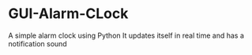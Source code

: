 # GUI-Alarm-CLock
A simple alarm clock using Python
It updates itself in real time and has a notification sound
